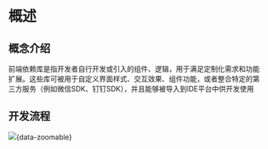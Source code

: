 # 概述

## 概念介绍

前端依赖库是指开发者自行开发或引入的组件、逻辑，用于满足定制化需求和功能扩展。这些库可被用于自定义界面样式、交互效果、组件功能，或者整合特定的第三方服务（例如微信SDK、钉钉SDK），并且能够被导入到IDE平台中供开发使用

## 开发流程

![](/images/dev-flow.png){data-zoomable}
